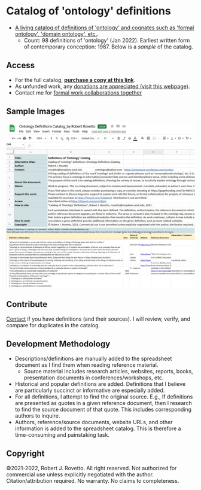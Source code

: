 # Catalog of 'ontology' definitions
- [A living catalog of definitions of 'ontology' and cognates such as 'formal ontology', 'domain ontology', etc.](https://tinyurl.com/mtae3d8s).
  - Count: 98 definitions of 'ontology' (Jan 2022). Earliest written form of contemporary conception: 1987. Below is a _sample_ of the catalog.
## Access
- For the full catalog, **[purchase a copy at this link](https://tinyurl.com/32bxkee4)**.
- As unfunded work, any [donations are appreciated (visit this webpage)](https://gogetfunding.com/knowledge-organization-services-ontology-terminology-metadata-concept-analysis/). 
- Contact me for [formal work collaborations together](https://tinyurl.com/hm8wu2sa)

## Sample Images
![Screen capture 1](https://github.com/rrovetto/Ontology-Development-Guidelines/blob/master/images/ScreenCapture_README_OntoDefCat_Rovetto.JPG?raw=true)
![Screen capture 2](https://github.com/rrovetto/Ontology-Development-Guidelines/blob/master/images/ScreenCapture_Onto_OntoDefCat_Rovetto.JPG?raw=true)

## Contribute
[Contact](https://ontospace.wordpress.com/contact) if you have definitions (and their sources). I will review, verify, and compare for duplicates in the catalog. 

## Development Methodology
- Descriptions/definitions are manually added to the spreadsheet document as I find them when reading reference material. 
  - Source material includes research articles, websites, reports, books, presentation documents in conferences/workshops, etc. 
- Historical and popular definitions are added. Definitions that I believe are particularly succinct or informative are especially added.
- For all definitions, I attempt to find the original source. E.g., If definitions are presented as quotes in a given reference document, then I research to find the source document of that quote. This includes corresponding authors to inquire.
- Authors, reference/source documents, website URLs, and other information is added to the spreadsheet catalog.
This is therefore a time-consuming and painstaking task.  

## Copyright
©2021-2022, Robert J. Rovetto. All right reserved.
Not authorized for commercial use unless explicitly negotiated with the author. Citation/attribution required.
No warranty. No claims to completeness.
